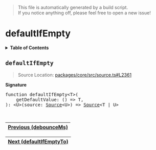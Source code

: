 > This file is automatically generated by a build script.<br>If you notice anything off, please feel free to open a new issue!

# defaultIfEmpty

<details><summary><b>Table of Contents</b></summary><br>

1. [<code>defaultIfEmpty</code>](#defaultIfEmpty)</details>

## <a name="defaultIfEmpty"></a><code>defaultIfEmpty</code>

> Source Location: [packages\/core\/src\/source.ts#L2361](..\/..\/packages\/core\/src\/source.ts#L2361)

<b>Signature</b>

<pre>function defaultIfEmpty&lt;T&gt;(<br>    getDefaultValue: () =&gt; T,<br>): &lt;U&gt;(source: <a href="../03-api-source/00-Source.md#Source-Interface">Source</a>&lt;U&gt;) =&gt; <a href="../03-api-source/00-Source.md#Source-Interface">Source</a>&lt;T | U&gt;</pre><br>

| [Previous \(debounceMs\)](015-debounceMs.md#readme) |
| --- |

<div align="right">

| [Next \(defaultIfEmptyTo\)](017-defaultIfEmptyTo.md#readme) |
| --- |
</div>
